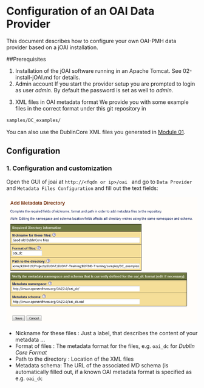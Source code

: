 # Configuration of an OAI Data Provider
This document describes how to configure your own OAI-PMH data provider based on a 
jOAI installation. 

##Prerequisites
1. Installation of the jOAI software running in an Apache Tomcat.
See 02-install-jOAI.md for details.
2. Admin account
If you start the provider setup you are prompted to login as user *admin*. By default the password is set as well to *admin*.
<!-- Is this true ??
Describe how to change the password !!!
--> 

3. XML files in OAI metadata format
We provide you with some example files in the correct format under this git repository in 
```sh 
samples/DC_examples/ 
```
You can also use the DublinCore XML files you generated in [Module 01](https://github.com/EUDAT-Training/B2FIND-Training/blob/master/01.b-generate-metadata.md).


## Configuration
### 1. Configuration and customization
Open the GUI of joai at ```http://<fqdn or ip>/oai ``` and go to `Data Provider` and `Metadata Files Configuration` and fill out the text fields:

<img align="centre" src="img/jOAI_AddMDDirectory.png" width="800px">

* Nickname for these files : Just a label, that describes the content of your metadata ...
* Format of files : The metadata format for the files, e.g. `oai_dc` for *Dublin Core Format*
* Path to the directory : Location of the XML files
* Metadata schema: The URL of the associated MD schema (is automatically filled out, if a known OAI metadata format is specified as e.g. `oai_dc`
